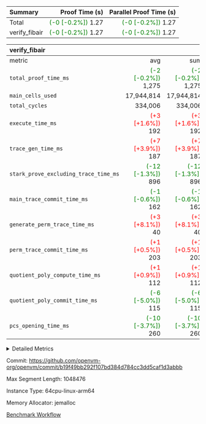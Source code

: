 | Summary | Proof Time (s) | Parallel Proof Time (s) |
|:---|---:|---:|
| Total | <span style='color: green'>(-0 [-0.2%])</span> 1.27 | <span style='color: green'>(-0 [-0.2%])</span> 1.27 |
| verify_fibair | <span style='color: green'>(-0 [-0.2%])</span> 1.27 | <span style='color: green'>(-0 [-0.2%])</span> 1.27 |


| verify_fibair |||||
|:---|---:|---:|---:|---:|
|metric|avg|sum|max|min|
| `total_proof_time_ms ` | <span style='color: green'>(-2 [-0.2%])</span> 1,275 | <span style='color: green'>(-2 [-0.2%])</span> 1,275 | <span style='color: green'>(-2 [-0.2%])</span> 1,275 | <span style='color: green'>(-2 [-0.2%])</span> 1,275 |
| `main_cells_used     ` |  17,944,814 |  17,944,814 |  17,944,814 |  17,944,814 |
| `total_cycles        ` |  334,006 |  334,006 |  334,006 |  334,006 |
| `execute_time_ms     ` | <span style='color: red'>(+3 [+1.6%])</span> 192 | <span style='color: red'>(+3 [+1.6%])</span> 192 | <span style='color: red'>(+3 [+1.6%])</span> 192 | <span style='color: red'>(+3 [+1.6%])</span> 192 |
| `trace_gen_time_ms   ` | <span style='color: red'>(+7 [+3.9%])</span> 187 | <span style='color: red'>(+7 [+3.9%])</span> 187 | <span style='color: red'>(+7 [+3.9%])</span> 187 | <span style='color: red'>(+7 [+3.9%])</span> 187 |
| `stark_prove_excluding_trace_time_ms` | <span style='color: green'>(-12 [-1.3%])</span> 896 | <span style='color: green'>(-12 [-1.3%])</span> 896 | <span style='color: green'>(-12 [-1.3%])</span> 896 | <span style='color: green'>(-12 [-1.3%])</span> 896 |
| `main_trace_commit_time_ms` | <span style='color: green'>(-1 [-0.6%])</span> 162 | <span style='color: green'>(-1 [-0.6%])</span> 162 | <span style='color: green'>(-1 [-0.6%])</span> 162 | <span style='color: green'>(-1 [-0.6%])</span> 162 |
| `generate_perm_trace_time_ms` | <span style='color: red'>(+3 [+8.1%])</span> 40 | <span style='color: red'>(+3 [+8.1%])</span> 40 | <span style='color: red'>(+3 [+8.1%])</span> 40 | <span style='color: red'>(+3 [+8.1%])</span> 40 |
| `perm_trace_commit_time_ms` | <span style='color: red'>(+1 [+0.5%])</span> 203 | <span style='color: red'>(+1 [+0.5%])</span> 203 | <span style='color: red'>(+1 [+0.5%])</span> 203 | <span style='color: red'>(+1 [+0.5%])</span> 203 |
| `quotient_poly_compute_time_ms` | <span style='color: red'>(+1 [+0.9%])</span> 112 | <span style='color: red'>(+1 [+0.9%])</span> 112 | <span style='color: red'>(+1 [+0.9%])</span> 112 | <span style='color: red'>(+1 [+0.9%])</span> 112 |
| `quotient_poly_commit_time_ms` | <span style='color: green'>(-6 [-5.0%])</span> 115 | <span style='color: green'>(-6 [-5.0%])</span> 115 | <span style='color: green'>(-6 [-5.0%])</span> 115 | <span style='color: green'>(-6 [-5.0%])</span> 115 |
| `pcs_opening_time_ms ` | <span style='color: green'>(-10 [-3.7%])</span> 260 | <span style='color: green'>(-10 [-3.7%])</span> 260 | <span style='color: green'>(-10 [-3.7%])</span> 260 | <span style='color: green'>(-10 [-3.7%])</span> 260 |



<details>
<summary>Detailed Metrics</summary>

|  | verify_program_compile_ms | total_cells | stark_prove_excluding_trace_time_ms | quotient_poly_compute_time_ms | quotient_poly_commit_time_ms | perm_trace_commit_time_ms | pcs_opening_time_ms | main_trace_commit_time_ms |
| --- | --- | --- | --- | --- | --- | --- | --- |
|  | 7 | 65,536 | 39 | 2 | 7 | 0 | 22 | 7 | 

| air_name | rows | quotient_deg | main_cols | interactions | constraints | cells |
| --- | --- | --- | --- | --- | --- | --- |
| AccessAdapterAir<2> |  | 2 |  | 5 | 12 |  | 
| AccessAdapterAir<4> |  | 2 |  | 5 | 12 |  | 
| AccessAdapterAir<8> |  | 2 |  | 5 | 12 |  | 
| FibonacciAir | 32,768 | 1 | 2 |  | 5 | 65,536 | 
| FriReducedOpeningAir |  | 2 |  | 39 | 71 |  | 
| JalRangeCheckAir |  | 2 |  | 9 | 14 |  | 
| NativePoseidon2Air<BabyBearParameters>, 1> |  | 2 |  | 136 | 572 |  | 
| PhantomAir |  | 2 |  | 3 | 5 |  | 
| ProgramAir |  | 1 |  | 1 | 4 |  | 
| VariableRangeCheckerAir |  | 1 |  | 1 | 4 |  | 
| VmAirWrapper<AluNativeAdapterAir, FieldArithmeticCoreAir> |  | 2 |  | 15 | 27 |  | 
| VmAirWrapper<BranchNativeAdapterAir, BranchEqualCoreAir<1> |  | 2 |  | 11 | 25 |  | 
| VmAirWrapper<NativeAdapterAir<2, 0>, PublicValuesCoreAir> |  | 2 |  | 11 | 29 |  | 
| VmAirWrapper<NativeLoadStoreAdapterAir<1>, NativeLoadStoreCoreAir<1> |  | 2 |  | 15 | 20 |  | 
| VmAirWrapper<NativeLoadStoreAdapterAir<4>, NativeLoadStoreCoreAir<4> |  | 2 |  | 15 | 20 |  | 
| VmAirWrapper<NativeVectorizedAdapterAir<4>, FieldExtensionCoreAir> |  | 2 |  | 15 | 27 |  | 
| VmConnectorAir |  | 2 |  | 5 | 11 |  | 
| VolatileBoundaryAir |  | 2 |  | 7 | 19 |  | 

| group | trace_gen_time_ms | total_proof_time_ms | total_cycles | total_cells | stark_prove_excluding_trace_time_ms | quotient_poly_compute_time_ms | quotient_poly_commit_time_ms | perm_trace_commit_time_ms | pcs_opening_time_ms | main_trace_commit_time_ms | main_cells_used | generate_perm_trace_time_ms | execute_time_ms |
| --- | --- | --- | --- | --- | --- | --- | --- | --- | --- | --- | --- | --- | --- |
| verify_fibair | 187 | 1,275 | 334,006 | 62,474,410 | 896 | 112 | 115 | 203 | 260 | 162 | 17,944,814 | 40 | 192 | 

| group | air_name | rows | prep_cols | perm_cols | main_cols | cells |
| --- | --- | --- | --- | --- | --- | --- |
| verify_fibair | AccessAdapterAir<2> | 131,072 |  | 16 | 11 | 3,538,944 | 
| verify_fibair | AccessAdapterAir<4> | 65,536 |  | 16 | 13 | 1,900,544 | 
| verify_fibair | AccessAdapterAir<8> | 128 |  | 16 | 17 | 4,224 | 
| verify_fibair | FriReducedOpeningAir | 2,048 |  | 84 | 27 | 227,328 | 
| verify_fibair | JalRangeCheckAir | 32,768 |  | 28 | 12 | 1,310,720 | 
| verify_fibair | NativePoseidon2Air<BabyBearParameters>, 1> | 32,768 |  | 312 | 398 | 23,265,280 | 
| verify_fibair | PhantomAir | 16,384 |  | 12 | 6 | 294,912 | 
| verify_fibair | ProgramAir | 8,192 |  | 8 | 10 | 147,456 | 
| verify_fibair | VariableRangeCheckerAir | 262,144 | 2 | 8 | 1 | 2,359,296 | 
| verify_fibair | VmAirWrapper<AluNativeAdapterAir, FieldArithmeticCoreAir> | 262,144 |  | 36 | 29 | 17,039,360 | 
| verify_fibair | VmAirWrapper<BranchNativeAdapterAir, BranchEqualCoreAir<1> | 32,768 |  | 28 | 23 | 1,671,168 | 
| verify_fibair | VmAirWrapper<NativeLoadStoreAdapterAir<1>, NativeLoadStoreCoreAir<1> | 65,536 |  | 40 | 21 | 3,997,696 | 
| verify_fibair | VmAirWrapper<NativeLoadStoreAdapterAir<4>, NativeLoadStoreCoreAir<4> | 32,768 |  | 40 | 27 | 2,195,456 | 
| verify_fibair | VmAirWrapper<NativeVectorizedAdapterAir<4>, FieldExtensionCoreAir> | 32,768 |  | 36 | 38 | 2,424,832 | 
| verify_fibair | VmConnectorAir | 2 | 1 | 16 | 5 | 42 | 
| verify_fibair | VolatileBoundaryAir | 65,536 |  | 20 | 12 | 2,097,152 | 

| group | trace_height_constraint | weighted_sum | threshold |
| --- | --- | --- | --- |
| verify_fibair | 0 | 1,085,444 | 2,013,265,921 | 
| verify_fibair | 1 | 5,411,200 | 2,013,265,921 | 
| verify_fibair | 2 | 542,722 | 2,013,265,921 | 
| verify_fibair | 3 | 5,476,612 | 2,013,265,921 | 
| verify_fibair | 4 | 65,536 | 2,013,265,921 | 
| verify_fibair | 5 | 12,851,850 | 2,013,265,921 | 

| trace_height_constraint | threshold |
| --- | --- |
| 0 | 2,013,265,921 | 

</details>


Commit: https://github.com/openvm-org/openvm/commit/b19f49bb292f107bd384d784cc3dd5caf1d3abbb

Max Segment Length: 1048476

Instance Type: 64cpu-linux-arm64

Memory Allocator: jemalloc

[Benchmark Workflow](https://github.com/openvm-org/openvm/actions/runs/14069105352)
